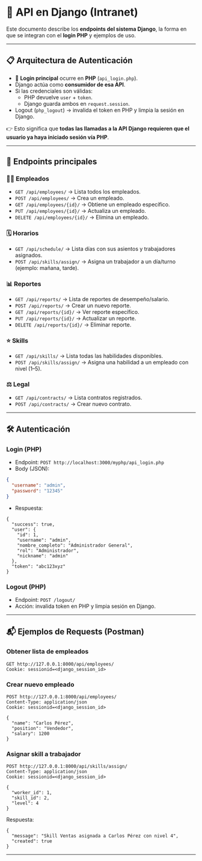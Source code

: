 # 🔑 API en Django (Intranet)

Este documento describe los **endpoints del sistema Django**, la forma en que se integran con el **login PHP** y ejemplos de uso.

---

## 📋 Arquitectura de Autenticación

- 🔐 **Login principal** ocurre en **PHP** (`api_login.php`).  
- Django actúa como **consumidor de esa API**.  
- Si las credenciales son válidas:
  - PHP devuelve `user` + `token`.
  - Django guarda ambos en `request.session`.
- Logout (`php_logout`) → invalida el token en PHP y limpia la sesión en Django.

👉 Esto significa que **todas las llamadas a la API Django requieren que el usuario ya haya iniciado sesión vía PHP**.

---

## 📂 Endpoints principales

### 👩‍💼 Empleados
- `GET /api/employees/` → Lista todos los empleados.
- `POST /api/employees/` → Crea un empleado.
- `GET /api/employees/{id}/` → Obtiene un empleado específico.
- `PUT /api/employees/{id}/` → Actualiza un empleado.
- `DELETE /api/employees/{id}/` → Elimina un empleado.

### 🗓 Horarios
- `GET /api/schedule/` → Lista días con sus asientos y trabajadores asignados.
- `POST /api/skills/assign/` → Asigna un trabajador a un día/turno (ejemplo: mañana, tarde).

### 📊 Reportes
- `GET /api/reports/` → Lista de reportes de desempeño/salario.
- `POST /api/reports/` → Crear un nuevo reporte.
- `GET /api/reports/{id}/` → Ver reporte específico.
- `PUT /api/reports/{id}/` → Actualizar un reporte.
- `DELETE /api/reports/{id}/` → Eliminar reporte.

### ⭐ Skills
- `GET /api/skills/` → Lista todas las habilidades disponibles.
- `POST /api/skills/assign/` → Asigna una habilidad a un empleado con nivel (1–5).

### ⚖️ Legal
- `GET /api/contracts/` → Lista contratos registrados.
- `POST /api/contracts/` → Crear nuevo contrato.

---

## 🛠 Autenticación

### Login (PHP)
- Endpoint: `POST http://localhost:3000/myphp/api_login.php`
- Body (JSON):
```json
{
  "username": "admin",
  "password": "12345"
}
```

- Respuesta:

```
{
  "success": true,
  "user": {
    "id": 1,
    "username": "admin",
    "nombre_completo": "Administrador General",
    "rol": "Administrador",
    "nickname": "admin"
  },
  "token": "abc123xyz"
}
```

### Logout (PHP)

- Endpoint: `POST /logout/`
- Acción: invalida token en PHP y limpia sesión en Django.

---

## 📬 Ejemplos de Requests (Postman)

### Obtener lista de empleados

```
GET http://127.0.0.1:8000/api/employees/
Cookie: sessionid=<django_session_id>
```

### Crear nuevo empleado

```
POST http://127.0.0.1:8000/api/employees/
Content-Type: application/json
Cookie: sessionid=<django_session_id>

{
  "name": "Carlos Pérez",
  "position": "Vendedor",
  "salary": 1200
}
```

### Asignar skill a trabajador

```
POST http://127.0.0.1:8000/api/skills/assign/
Content-Type: application/json
Cookie: sessionid=<django_session_id>

{
  "worker_id": 1,
  "skill_id": 2,
  "level": 4
}
```

Respuesta:

```
{
  "message": "Skill Ventas asignada a Carlos Pérez con nivel 4",
  "created": true
}
```

---

